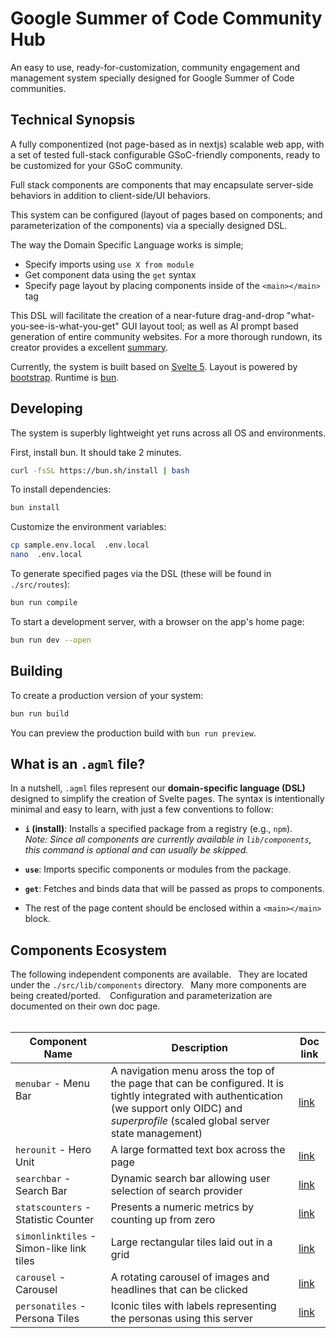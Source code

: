# Google Summer of Code Community Hub

An easy to use, ready-for-customization, community engagement and management system specially designed for Google Summer of Code communities.

## Technical Synopsis

A fully componentized (not page-based as in nextjs) scalable web app, with a set of tested full-stack configurable GSoC-friendly components, ready to be customized for your GSoC community.

Full stack components are components that may encapsulate server-side behaviors in addition to client-side/UI behaviors.

This system can be configured (layout of pages based on components;  and parameterization of the components) via a specially designed DSL. 

The way the Domain Specific Language works is simple; 
- Specify imports using `use X from module`
- Get component data using the `get` syntax
- Specify page layout by placing components inside of the `<main></main>` tag

This DSL will facilitate the creation of a near-future drag-and-drop "what-you-see-is-what-you-get" GUI layout tool;  as well as AI prompt based generation of entire community websites. For a more thorough rundown, its creator provides a excellent [summary](https://github.com/anjy7/Google-Summer-of-Code).

Currently, the system is built based on [Svelte 5](https://github.com/sveltejs/svelte).  Layout is powered by [bootstrap](https://github.com/twbs/bootstrap).  Runtime is [bun](https://github.com/oven-sh/bun).

## Developing

The system is superbly lightweight yet runs across all OS and environments.

First, install bun.   It should take 2 minutes.

```bash
curl -fsSL https://bun.sh/install | bash
```

To install dependencies:

```bash
bun install
```

Customize  the environment variables:

```bash
cp sample.env.local  .env.local
nano  .env.local
```

To generate specified pages via the DSL (these will be found in `./src/routes`):

```bash
bun run compile
```

To start a development server, with a browser on the app's home page:

```bash
bun run dev --open
```

## Building

To create a production version of your system:

```bash
bun run build
```

You can preview the production build with `bun run preview`.

## What is an `.agml` file?

In a nutshell, `.agml` files represent our **domain-specific language (DSL)** designed to simplify the creation of Svelte pages. The syntax is intentionally minimal and easy to learn, with just a few conventions to follow:

- **`i` (install)**: Installs a specified package from a registry (e.g., `npm`).  
  *Note: Since all components are currently available in `lib/components`, this command is optional and can usually be skipped.*

- **`use`**: Imports specific components or modules from the package.

- **`get`**: Fetches and binds data that will be passed as props to components.

- The rest of the page content should be enclosed within a `<main></main>` block.


##  Components Ecosystem

The following independent components are available.&ensp; They are located under the `./src/lib/components` directory.&ensp; Many more components are being created/ported. &ensp;  Configuration and parameterization are documented on their own doc page.
<br/>
<br/>


|Component Name|Description|Doc link|
|------|------|------|
|`menubar` - Menu Bar<br/><br/><br/>|A navigation menu aross the top of the page that can be configured.  It is tightly integrated with authentication (we support only OIDC) and _superprofile_ (scaled global server state management)|[link](./docs/menubar.md)|
|`herounit` -  Hero Unit|A large formatted text box across the page|[link](./docs/herounit.md)|
|`searchbar` - Search Bar|Dynamic search bar allowing user selection of search provider|[link](./docs/searchbar.md)|
|`statscounters` - Statistic Counter|Presents a numeric metrics by counting up from zero|[link](./docs/statscounters.md)|
|`simonlinktiles` - Simon-like link tiles|Large rectangular tiles laid out in a grid|[link](./docs/simonlinktiles.md)|
|`carousel` - Carousel|A rotating carousel of images and headlines that can be clicked|[link](./docs/carousel.md)|
|`personatiles` - Persona Tiles|Iconic tiles with labels representing the personas using this server|[link](./docs/personatiles.md)| 


